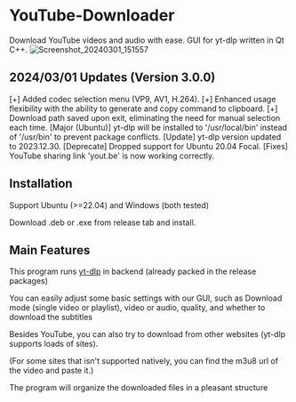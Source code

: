 # YouTube-Downloader
Download YouTube videos and audio with ease. GUI for yt-dlp written in Qt C++.
![Screenshot_20240301_151557](https://github.com/yzu1103309/YouTube-Downloader/assets/97399678/e2a50722-bd3f-432e-9df0-57fef877f570)

## 2024/03/01 Updates (Version 3.0.0)

[+] Added codec selection menu (VP9, AV1, H.264).
[+] Enhanced usage flexibility with the ability to generate and copy command to clipboard.
[+] Download path saved upon exit, eliminating the need for manual selection each time.
[Major (Ubuntu)] yt-dlp will be installed to '/usr/local/bin' instead of '/usr/bin' to prevent package conflicts.
[Update] yt-dlp version updated to 2023.12.30.
[Deprecate] Dropped support for Ubuntu 20.04 Focal.
[Fixes] YouTube sharing link 'yout.be' is now working correctly.

## Installation

Support Ubuntu (>=22.04) and Windows (both tested)

Download .deb or .exe from release tab and install.

## Main Features

This program runs [yt-dlp](https://github.com/yt-dlp/yt-dlp) in backend (already packed in the release packages)

You can easily adjust some basic settings with our GUI, such as Download mode (single video or playlist), video or audio, quality, and whether to download the subtitles

Besides YouTube, you can also try to download from other websites (yt-dlp supports loads of sites).

(For some sites that isn't supported natively, you can find the m3u8 url of the video and paste it.)

The program will organize the downloaded files in a pleasant structure
